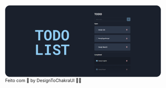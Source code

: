 ![todolist](https://raw.githubusercontent.com/designtochakraui/todo/main/.gitassets/cover.png)
Feito com 💚 by DesignToChakraUI 👋🏻
